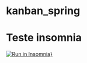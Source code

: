# kanban_spring

#   Teste insomnia

[![Run in Insomnia}](https://insomnia.rest/images/run.svg)](https://insomnia.rest/run/?label=kanban_spring&uri=%7B%22_type%22%3A%22export%22%2C%22__export_format%22%3A4%2C%22__export_date%22%3A%222022-06-26T22%3A08%3A11.874Z%22%2C%22__export_source%22%3A%22insomnia.desktop.app%3Av2022.4.2%22%2C%22resources%22%3A%5B%7B%22_id%22%3A%22req_65d5091a5850409e997ae9a3a0bcfe9a%22%2C%22parentId%22%3A%22fld_dedfb7795f15482abecc3f16e3c372ff%22%2C%22modified%22%3A1656281037134%2C%22created%22%3A1656280928588%2C%22url%22%3A%22%7B%7B%20_.baseURL%20%7D%7D%2Fbuscar%22%2C%22name%22%3A%22buscar%22%2C%22description%22%3A%22%22%2C%22method%22%3A%22GET%22%2C%22body%22%3A%7B%7D%2C%22parameters%22%3A%5B%7B%22id%22%3A%22pair_8a9749cdd57a48719baf1205aebe40a5%22%2C%22name%22%3A%22descricao%22%2C%22value%22%3A%22New%20Projects%22%2C%22description%22%3A%22%22%7D%2C%7B%22id%22%3A%22pair_b74f91c2cd3c4322977fd33ffad362c9%22%2C%22name%22%3A%22titulo%22%2C%22value%22%3A%22Novo%20Projeto%20foi%20inicializado.%22%2C%22description%22%3A%22%22%7D%5D%2C%22headers%22%3A%5B%5D%2C%22authentication%22%3A%7B%7D%2C%22metaSortKey%22%3A-1656280928588%2C%22isPrivate%22%3Afalse%2C%22settingStoreCookies%22%3Atrue%2C%22settingSendCookies%22%3Atrue%2C%22settingDisableRenderRequestBody%22%3Afalse%2C%22settingEncodeUrl%22%3Atrue%2C%22settingRebuildPath%22%3Atrue%2C%22settingFollowRedirects%22%3A%22global%22%2C%22_type%22%3A%22request%22%7D%2C%7B%22_id%22%3A%22fld_dedfb7795f15482abecc3f16e3c372ff%22%2C%22parentId%22%3A%22wrk_4fafdc305e3e4a2da78fdaee40df9ecf%22%2C%22modified%22%3A1656280270887%2C%22created%22%3A1656280270887%2C%22name%22%3A%22Projeto%22%2C%22description%22%3A%22%22%2C%22environment%22%3A%7B%7D%2C%22environmentPropertyOrder%22%3Anull%2C%22metaSortKey%22%3A-1656280270887%2C%22_type%22%3A%22request_group%22%7D%2C%7B%22_id%22%3A%22wrk_4fafdc305e3e4a2da78fdaee40df9ecf%22%2C%22parentId%22%3Anull%2C%22modified%22%3A1655550156967%2C%22created%22%3A1655550156967%2C%22name%22%3A%22carteira_digital%22%2C%22description%22%3A%22%22%2C%22scope%22%3A%22collection%22%2C%22_type%22%3A%22workspace%22%7D%2C%7B%22_id%22%3A%22req_5fedf16e8bd1458fb843930ec2c2d518%22%2C%22parentId%22%3A%22fld_dedfb7795f15482abecc3f16e3c372ff%22%2C%22modified%22%3A1656281094166%2C%22created%22%3A1656280837506%2C%22url%22%3A%22%7B%7B%20_.baseURL%20%7D%7D%2F9%22%2C%22name%22%3A%22atualizar%22%2C%22description%22%3A%22%22%2C%22method%22%3A%22PUT%22%2C%22body%22%3A%7B%22mimeType%22%3A%22application%2Fjson%22%2C%22text%22%3A%22%7B%5Cn%5Ct%5C%22titulo%5C%22%3A%20%5C%22Projeto%20Master%5C%22%2C%5Cn%5Ct%5C%22descricao%5C%22%3A%20%5C%22Projeto%20Master%20da%20empresa%5C%22%5Cn%7D%22%7D%2C%22parameters%22%3A%5B%5D%2C%22headers%22%3A%5B%7B%22name%22%3A%22Content-Type%22%2C%22value%22%3A%22application%2Fjson%22%2C%22id%22%3A%22pair_7d6c24278e9641c7a3bc7bab07218fbf%22%7D%5D%2C%22authentication%22%3A%7B%7D%2C%22metaSortKey%22%3A-1656280837506%2C%22isPrivate%22%3Afalse%2C%22settingStoreCookies%22%3Atrue%2C%22settingSendCookies%22%3Atrue%2C%22settingDisableRenderRequestBody%22%3Afalse%2C%22settingEncodeUrl%22%3Atrue%2C%22settingRebuildPath%22%3Atrue%2C%22settingFollowRedirects%22%3A%22global%22%2C%22_type%22%3A%22request%22%7D%2C%7B%22_id%22%3A%22req_dfaa5e5cea284755b45c16fef5ad24c0%22%2C%22parentId%22%3A%22fld_dedfb7795f15482abecc3f16e3c372ff%22%2C%22modified%22%3A1656281096901%2C%22created%22%3A1656280563619%2C%22url%22%3A%22%7B%7B%20_.baseURL%20%7D%7D%22%2C%22name%22%3A%22salvar%22%2C%22description%22%3A%22%22%2C%22method%22%3A%22POST%22%2C%22body%22%3A%7B%22mimeType%22%3A%22application%2Fjson%22%2C%22text%22%3A%22%7B%5Cn%5Ct%5C%22titulo%5C%22%3A%20%5C%22Projeto%20Master%5C%22%2C%5Cn%5Ct%5C%22descricao%5C%22%3A%20%5C%22Projeto%20Master%20foi%20inicializado%5C%22%5Cn%7D%22%7D%2C%22parameters%22%3A%5B%5D%2C%22headers%22%3A%5B%7B%22name%22%3A%22Content-Type%22%2C%22value%22%3A%22application%2Fjson%22%2C%22id%22%3A%22pair_99f73665dfe746788f57527ef7c9cb71%22%7D%5D%2C%22authentication%22%3A%7B%7D%2C%22metaSortKey%22%3A-1656280563619%2C%22isPrivate%22%3Afalse%2C%22settingStoreCookies%22%3Atrue%2C%22settingSendCookies%22%3Atrue%2C%22settingDisableRenderRequestBody%22%3Afalse%2C%22settingEncodeUrl%22%3Atrue%2C%22settingRebuildPath%22%3Atrue%2C%22settingFollowRedirects%22%3A%22global%22%2C%22_type%22%3A%22request%22%7D%2C%7B%22_id%22%3A%22req_be65440b45bd40aa8451ec7fdc679456%22%2C%22parentId%22%3A%22fld_cb5f9492bf7c41b4976fac60a951efdf%22%2C%22modified%22%3A1656280293638%2C%22created%22%3A1656269348723%2C%22url%22%3A%22%7B%7B%20_.baseURL%20%7D%7D%22%2C%22name%22%3A%22SalvarTarefa%22%2C%22description%22%3A%22%22%2C%22method%22%3A%22POST%22%2C%22body%22%3A%7B%22mimeType%22%3A%22application%2Fjson%22%2C%22text%22%3A%22%7B%5Cn%5Ct%5C%22titulo%5C%22%3A%20%5C%22Primeira%20Tarefa%5C%22%2C%5Cn%5Ct%5C%22descricao%5C%22%3A%20%5C%22Primeira%20tarefa%20criada%5C%22%2C%5Cn%5Ct%5C%22previsaoInicial%5C%22%3A%20%5C%222022-06-26T15%3A54%3A02.579%2B00%3A00%5C%22%2C%5Cn%5Ct%5C%22privesiaoFinal%5C%22%3A%20%5C%222022-06-26T15%3A54%3A02.579%2B00%3A00%5C%22%2C%5Cn%5Ct%5C%22usuario%5C%22%3A%207%2C%5Cn%5Ct%5C%22projeto%5C%22%3A%208%5Cn%7D%22%7D%2C%22parameters%22%3A%5B%5D%2C%22headers%22%3A%5B%7B%22name%22%3A%22Content-Type%22%2C%22value%22%3A%22application%2Fjson%22%2C%22id%22%3A%22pair_8c6dc2b749a54ebb9f174ae2c209026d%22%7D%5D%2C%22authentication%22%3A%7B%7D%2C%22metaSortKey%22%3A-1656269348723%2C%22isPrivate%22%3Afalse%2C%22settingStoreCookies%22%3Atrue%2C%22settingSendCookies%22%3Atrue%2C%22settingDisableRenderRequestBody%22%3Afalse%2C%22settingEncodeUrl%22%3Atrue%2C%22settingRebuildPath%22%3Atrue%2C%22settingFollowRedirects%22%3A%22global%22%2C%22_type%22%3A%22request%22%7D%2C%7B%22_id%22%3A%22fld_cb5f9492bf7c41b4976fac60a951efdf%22%2C%22parentId%22%3A%22wrk_4fafdc305e3e4a2da78fdaee40df9ecf%22%2C%22modified%22%3A1656269345418%2C%22created%22%3A1656269345418%2C%22name%22%3A%22Tarefa%22%2C%22description%22%3A%22%22%2C%22environment%22%3A%7B%7D%2C%22environmentPropertyOrder%22%3Anull%2C%22metaSortKey%22%3A-1656269345418%2C%22_type%22%3A%22request_group%22%7D%2C%7B%22_id%22%3A%22req_a0d5635571314e7984b2bdb12faebd5a%22%2C%22parentId%22%3A%22fld_0844a112a6d343cab5e27e97e3ad9686%22%2C%22modified%22%3A1656265128367%2C%22created%22%3A1656264756704%2C%22url%22%3A%22%7B%7B%20_.baseURL%20%7D%7D%2F5%22%2C%22name%22%3A%22deletarUsuario%22%2C%22description%22%3A%22%22%2C%22method%22%3A%22DELETE%22%2C%22body%22%3A%7B%7D%2C%22parameters%22%3A%5B%5D%2C%22headers%22%3A%5B%5D%2C%22authentication%22%3A%7B%7D%2C%22metaSortKey%22%3A-1656264756704%2C%22isPrivate%22%3Afalse%2C%22settingStoreCookies%22%3Atrue%2C%22settingSendCookies%22%3Atrue%2C%22settingDisableRenderRequestBody%22%3Afalse%2C%22settingEncodeUrl%22%3Atrue%2C%22settingRebuildPath%22%3Atrue%2C%22settingFollowRedirects%22%3A%22global%22%2C%22_type%22%3A%22request%22%7D%2C%7B%22_id%22%3A%22fld_0844a112a6d343cab5e27e97e3ad9686%22%2C%22parentId%22%3A%22wrk_4fafdc305e3e4a2da78fdaee40df9ecf%22%2C%22modified%22%3A1656249112342%2C%22created%22%3A1656249112342%2C%22name%22%3A%22Usuario%22%2C%22description%22%3A%22%22%2C%22environment%22%3A%7B%7D%2C%22environmentPropertyOrder%22%3Anull%2C%22metaSortKey%22%3A-1656249112342%2C%22_type%22%3A%22request_group%22%7D%2C%7B%22_id%22%3A%22req_95630aaa94dc4efdb379032e405f1558%22%2C%22parentId%22%3A%22fld_0844a112a6d343cab5e27e97e3ad9686%22%2C%22modified%22%3A1656280552896%2C%22created%22%3A1656264570275%2C%22url%22%3A%22%7B%7B%20_.baseURL%20%7D%7D%2Fautenticar%22%2C%22name%22%3A%22autenticar%22%2C%22description%22%3A%22%22%2C%22method%22%3A%22POST%22%2C%22body%22%3A%7B%22mimeType%22%3A%22application%2Fjson%22%2C%22text%22%3A%22%7B%5Cn%5Ct%5C%22email%5C%22%3A%20%5C%22torreshugo%40email.com%5C%22%2C%5Cn%5Ct%5C%22senha%5C%22%3A%5C%22testando1234%5C%22%5Cn%7D%22%7D%2C%22parameters%22%3A%5B%5D%2C%22headers%22%3A%5B%7B%22name%22%3A%22Content-Type%22%2C%22value%22%3A%22application%2Fjson%22%2C%22id%22%3A%22pair_23b2296ca0f34bc0adaaca4f6a55cf15%22%7D%5D%2C%22authentication%22%3A%7B%7D%2C%22metaSortKey%22%3A-1656264570275%2C%22isPrivate%22%3Afalse%2C%22settingStoreCookies%22%3Atrue%2C%22settingSendCookies%22%3Atrue%2C%22settingDisableRenderRequestBody%22%3Afalse%2C%22settingEncodeUrl%22%3Atrue%2C%22settingRebuildPath%22%3Atrue%2C%22settingFollowRedirects%22%3A%22global%22%2C%22_type%22%3A%22request%22%7D%2C%7B%22_id%22%3A%22req_60ef90dccf0f4ad9a1a81a02991d3295%22%2C%22parentId%22%3A%22fld_0844a112a6d343cab5e27e97e3ad9686%22%2C%22modified%22%3A1656280553679%2C%22created%22%3A1656264323835%2C%22url%22%3A%22%7B%7B%20_.baseURL%20%7D%7D%22%2C%22name%22%3A%22salvar%22%2C%22description%22%3A%22%22%2C%22method%22%3A%22POST%22%2C%22body%22%3A%7B%22mimeType%22%3A%22application%2Fjson%22%2C%22text%22%3A%22%5B%5Cn%7B%5Cn%5Ct%5Cn%5Ct%5C%22nome%5C%22%3A%5C%22Hugo%20Torres%5C%22%2C%5Cn%5Ct%5C%22email%5C%22%3A%20%5C%22torreshugo%40email.com%5C%22%2C%5Cn%5Ct%5C%22senha%5C%22%3A%20%5C%22testando1234%5C%22%2C%5Cn%5Ct%5C%22nivelAcesso%5C%22%3A%5C%22QA%5C%22%5Cn%5Cn%7D%2C%5Cn%5Cn%7B%5Cn%5Ct%5C%22nome%5C%22%3A%5C%22Sampaoli%5C%22%2C%5Cn%5Ct%5C%22email%5C%22%3A%20%5C%22sampaoli%40email.com%5C%22%2C%5Cn%5Ct%5C%22senha%5C%22%3A%20%5C%22testando1234%5C%22%2C%5Cn%5Ct%5C%22nivelAcesso%5C%22%3A%20%5C%22DEV%5C%22%5Cn%7D%5Cn%5D%22%7D%2C%22parameters%22%3A%5B%5D%2C%22headers%22%3A%5B%7B%22name%22%3A%22Content-Type%22%2C%22value%22%3A%22application%2Fjson%22%2C%22id%22%3A%22pair_2062f6f06e5a4d7aab621bb3d98beb78%22%7D%5D%2C%22authentication%22%3A%7B%7D%2C%22metaSortKey%22%3A-1656264323835%2C%22isPrivate%22%3Afalse%2C%22settingStoreCookies%22%3Atrue%2C%22settingSendCookies%22%3Atrue%2C%22settingDisableRenderRequestBody%22%3Afalse%2C%22settingEncodeUrl%22%3Atrue%2C%22settingRebuildPath%22%3Atrue%2C%22settingFollowRedirects%22%3A%22global%22%2C%22_type%22%3A%22request%22%7D%2C%7B%22_id%22%3A%22req_69063418e0c4459cbce1bb8e1e455179%22%2C%22parentId%22%3A%22fld_0844a112a6d343cab5e27e97e3ad9686%22%2C%22modified%22%3A1656280554174%2C%22created%22%3A1656253586088%2C%22url%22%3A%22%7B%7B%20_.baseURL%20%7D%7D%2Fatualizar%2F6%22%2C%22name%22%3A%22Atualizar%22%2C%22description%22%3A%22%22%2C%22method%22%3A%22PUT%22%2C%22body%22%3A%7B%22mimeType%22%3A%22application%2Fjson%22%2C%22text%22%3A%22%7B%5Cn%5Ct%5C%22nome%5C%22%3A%5C%22Patricia%5C%22%2C%5Cn%5Ct%5C%22email%5C%22%3A%20%5C%22patricia%40email.com%5C%22%2C%5Cn%5Ct%5C%22senha%5C%22%3A%20%5C%22ScrumMaster%5C%22%5Cn%7D%22%7D%2C%22parameters%22%3A%5B%5D%2C%22headers%22%3A%5B%7B%22name%22%3A%22Content-Type%22%2C%22value%22%3A%22application%2Fjson%22%2C%22id%22%3A%22pair_e30f51b39f7044319b1c0f49f60a2e01%22%7D%5D%2C%22authentication%22%3A%7B%7D%2C%22metaSortKey%22%3A-1656253586088%2C%22isPrivate%22%3Afalse%2C%22settingStoreCookies%22%3Atrue%2C%22settingSendCookies%22%3Atrue%2C%22settingDisableRenderRequestBody%22%3Afalse%2C%22settingEncodeUrl%22%3Atrue%2C%22settingRebuildPath%22%3Atrue%2C%22settingFollowRedirects%22%3A%22global%22%2C%22_type%22%3A%22request%22%7D%2C%7B%22_id%22%3A%22req_ee0af106f9054183baffc1685f63d77d%22%2C%22parentId%22%3A%22fld_0844a112a6d343cab5e27e97e3ad9686%22%2C%22modified%22%3A1656280957138%2C%22created%22%3A1655550184409%2C%22url%22%3A%22http%3A%2F%2Flocalhost%3A8091%2Fusuario%22%2C%22name%22%3A%22Hello%22%2C%22description%22%3A%22%22%2C%22method%22%3A%22GET%22%2C%22body%22%3A%7B%22mimeType%22%3A%22application%2Fjson%22%2C%22text%22%3A%22%5Cn%5Cn%22%7D%2C%22parameters%22%3A%5B%7B%22id%22%3A%22pair_d32614b95e6a43ac91b4fa1a60629db8%22%2C%22name%22%3A%22descricao%22%2C%22value%22%3A%22New%20Projects%22%2C%22description%22%3A%22%22%2C%22type%22%3A%22text%22%2C%22multiline%22%3Afalse%7D%2C%7B%22id%22%3A%22pair_cf5be70c81964b6ab1d15488d45319a2%22%2C%22name%22%3A%22titulo%22%2C%22value%22%3A%22Novo%20Projeto%20foi%20inicializado.%22%2C%22description%22%3A%22%22%7D%5D%2C%22headers%22%3A%5B%7B%22name%22%3A%22Content-Type%22%2C%22value%22%3A%22application%2Fjson%22%2C%22id%22%3A%22pair_e6b27ff635d34fa58cbd677f8ddeaa0f%22%7D%5D%2C%22authentication%22%3A%7B%22type%22%3A%22basic%22%2C%22useISO88591%22%3Atrue%2C%22disabled%22%3Afalse%2C%22username%22%3A%22israel%22%2C%22password%22%3A%22teste123%23*%22%7D%2C%22metaSortKey%22%3A-1656251350976%2C%22isPrivate%22%3Afalse%2C%22settingStoreCookies%22%3Atrue%2C%22settingSendCookies%22%3Atrue%2C%22settingDisableRenderRequestBody%22%3Afalse%2C%22settingEncodeUrl%22%3Atrue%2C%22settingRebuildPath%22%3Atrue%2C%22settingFollowRedirects%22%3A%22global%22%2C%22_type%22%3A%22request%22%7D%2C%7B%22_id%22%3A%22req_e0ba6eed2ecb43fc8f89d237bb02c5ec%22%2C%22parentId%22%3A%22fld_0844a112a6d343cab5e27e97e3ad9686%22%2C%22modified%22%3A1656280555148%2C%22created%22%3A1656249115864%2C%22url%22%3A%22http%3A%2F%2Flocalhost%3A8091%2Fusuario%2Fatualizar%2Facesso%2F%22%2C%22name%22%3A%22AtualizarAcesso%22%2C%22description%22%3A%22%22%2C%22method%22%3A%22PUT%22%2C%22body%22%3A%7B%22mimeType%22%3A%22application%2Fjson%22%2C%22text%22%3A%22%7B%5Cn%5Ct%5C%22scrumMaster%5C%22%3A2%2C%5Cn%5Ct%5C%22usuario%5C%22%3A6%2C%5Cn%5Ct%5C%22nivelAcessoEnum%5C%22%3A%20%5C%22SM%5C%22%5Cn%7D%22%7D%2C%22parameters%22%3A%5B%5D%2C%22headers%22%3A%5B%7B%22name%22%3A%22Content-Type%22%2C%22value%22%3A%22application%2Fjson%22%2C%22id%22%3A%22pair_f620ec1ceb884856be8ae5ba8267b91e%22%7D%5D%2C%22authentication%22%3A%7B%7D%2C%22metaSortKey%22%3A-1656249115864%2C%22isPrivate%22%3Afalse%2C%22settingStoreCookies%22%3Atrue%2C%22settingSendCookies%22%3Atrue%2C%22settingDisableRenderRequestBody%22%3Afalse%2C%22settingEncodeUrl%22%3Atrue%2C%22settingRebuildPath%22%3Atrue%2C%22settingFollowRedirects%22%3A%22global%22%2C%22_type%22%3A%22request%22%7D%2C%7B%22_id%22%3A%22env_451276ddcf19d3a14d6026470136e447a03c5d92%22%2C%22parentId%22%3A%22wrk_4fafdc305e3e4a2da78fdaee40df9ecf%22%2C%22modified%22%3A1656253818565%2C%22created%22%3A1655550156978%2C%22name%22%3A%22Base%20Environment%22%2C%22data%22%3A%7B%7D%2C%22dataPropertyOrder%22%3A%7B%7D%2C%22color%22%3Anull%2C%22isPrivate%22%3Afalse%2C%22metaSortKey%22%3A1655550156978%2C%22_type%22%3A%22environment%22%7D%2C%7B%22_id%22%3A%22jar_451276ddcf19d3a14d6026470136e447a03c5d92%22%2C%22parentId%22%3A%22wrk_4fafdc305e3e4a2da78fdaee40df9ecf%22%2C%22modified%22%3A1655550156981%2C%22created%22%3A1655550156981%2C%22name%22%3A%22Default%20Jar%22%2C%22cookies%22%3A%5B%5D%2C%22_type%22%3A%22cookie_jar%22%7D%2C%7B%22_id%22%3A%22spc_5f67f2097137496d816144b9e4ce7776%22%2C%22parentId%22%3A%22wrk_4fafdc305e3e4a2da78fdaee40df9ecf%22%2C%22modified%22%3A1655550156969%2C%22created%22%3A1655550156969%2C%22fileName%22%3A%22carteira_digital%22%2C%22contents%22%3A%22%22%2C%22contentType%22%3A%22yaml%22%2C%22_type%22%3A%22api_spec%22%7D%2C%7B%22_id%22%3A%22env_81a092e110b24894a5961b4586afbcbf%22%2C%22parentId%22%3A%22env_451276ddcf19d3a14d6026470136e447a03c5d92%22%2C%22modified%22%3A1656254033867%2C%22created%22%3A1656253955580%2C%22name%22%3A%22Projeto%22%2C%22data%22%3A%7B%22baseURL%22%3A%22http%3A%2F%2Flocalhost%3A8091%2Fprojeto%22%7D%2C%22dataPropertyOrder%22%3A%7B%22%26%22%3A%5B%22baseURL%22%5D%7D%2C%22color%22%3A%22%2344d583%22%2C%22isPrivate%22%3Afalse%2C%22metaSortKey%22%3A1656253955580%2C%22_type%22%3A%22environment%22%7D%2C%7B%22_id%22%3A%22env_5a8c32430c5442e98118b35c783d1f67%22%2C%22parentId%22%3A%22env_451276ddcf19d3a14d6026470136e447a03c5d92%22%2C%22modified%22%3A1656269393235%2C%22created%22%3A1656253966019%2C%22name%22%3A%22Usuario%22%2C%22data%22%3A%7B%22baseURL%22%3A%22http%3A%2F%2Flocalhost%3A8091%2Fusuario%22%7D%2C%22dataPropertyOrder%22%3A%7B%22%26%22%3A%5B%22baseURL%22%5D%7D%2C%22color%22%3A%22%2357cdea%22%2C%22isPrivate%22%3Afalse%2C%22metaSortKey%22%3A1656253966019%2C%22_type%22%3A%22environment%22%7D%2C%7B%22_id%22%3A%22env_553ce49c43f84e4290fab37f5fb6b54d%22%2C%22parentId%22%3A%22env_451276ddcf19d3a14d6026470136e447a03c5d92%22%2C%22modified%22%3A1656269405869%2C%22created%22%3A1656269361677%2C%22name%22%3A%22Tarefa%22%2C%22data%22%3A%7B%22baseURL%22%3A%22http%3A%2F%2Flocalhost%3A8091%2Ftarefa%22%7D%2C%22dataPropertyOrder%22%3A%7B%22%26%22%3A%5B%22baseURL%22%5D%7D%2C%22color%22%3A%22%23e2de74%22%2C%22isPrivate%22%3Afalse%2C%22metaSortKey%22%3A1656269361677%2C%22_type%22%3A%22environment%22%7D%5D%7D)
